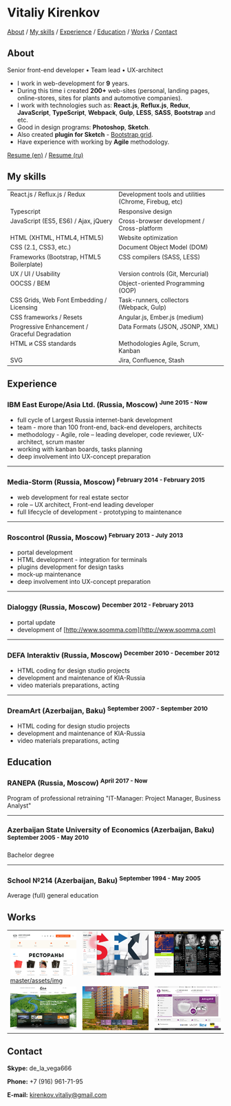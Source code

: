 # Vitaliy Kirenkov

[About](#about) /
[My skills](#my-skills) / 
[Experience](#experience) / 
[Education](#education) / 
[Works](#works) / 
[Contact](#contact)

## About
Senior front-end developer • Team lead • UX-architect
* I work in web-development for __9__ years.
* During this time i created __200+__ web-sites (personal, landing pages, online-stores, sites for plants and automotive companies).
* I work with technologies such as: __React.js__, __Reflux.js__, __Redux__, __JavaScript__, __TypeScript__, __Webpack__, __Gulp__, __LESS__, __SASS__, __Bootstrap__ and etc.
* Good in design programs: __Photoshop__, __Sketch__.
* Also created __plugin for Sketch__ - [Bootstrap grid](https://github.com/De-La-Vega/BootstrapGrid).
* Have experience with working by __Agile__ methodology.

[Resume (en)](https://drive.google.com/open?id=0BzEzLZK8t86HSHRqT2VrMEdJT3M) /
[Resume (ru)](https://drive.google.com/open?id=0BzEzLZK8t86Hb3hIRmlKUjZEVG8)

## My skills
<table>
    <tbody>
        <tr>
            <td width="50%" valign="top">React.js / Reflux.js / Redux</td>
            <td width="50%" valign="top">Development tools and utilities (Chrome, Firebug, etc)</td>
        </tr>
        <tr>
            <td width="50%" valign="top">Typescript</td>
            <td width="50%" valign="top">Responsive design</td>
        </tr>
        <tr>
            <td width="50%" valign="top">JavaScript (ES5, ES6) / Ajax, jQuery</td>
            <td width="50%" valign="top">Cross-browser development / Cross-platform</td>
        </tr>
        <tr>
            <td width="50%" valign="top">HTML (XHTML, HTML4, HTML5)</td>
            <td width="50%" valign="top">Website optimization</td>
        </tr>
        <tr>
            <td width="50%" valign="top">CSS (2.1, CSS3, etc.)</td>
            <td width="50%" valign="top">Document Object Model (DOM)</td>
        </tr>
        <tr>
            <td width="50%" valign="top">Frameworks (Bootstrap, HTML5 Boilerplate)</td>
            <td width="50%" valign="top">CSS compilers (SASS, LESS)</td>
        </tr>
        <tr>
            <td width="50%" valign="top">UX / UI / Usability</td>
            <td width="50%" valign="top">Version controls (Git, Mercurial)</td>
        </tr>
        <tr>
            <td width="50%" valign="top">OOCSS / BEM</td>
            <td width="50%" valign="top">Object-oriented Programming (OOP)</td>
        </tr>
        <tr>
            <td width="50%" valign="top">CSS Grids, Web Font Embedding / Licensing</td>
            <td width="50%" valign="top">Task-runners, collectors (Webpack, Gulp)</td>
        </tr>
        <tr>
            <td width="50%" valign="top">CSS frameworks / Resets</td>
            <td width="50%" valign="top">Angular.js, Ember.js (medium)</td>
        </tr>
        <tr>
            <td width="50%" valign="top">Progressive Enhancement / Graceful Degradation</td>
            <td width="50%" valign="top">Data Formats (JSON, JSONP, XML)</td>
        </tr>
        <tr>
            <td width="50%" valign="top">HTML и CSS standards</td>
            <td width="50%" valign="top">Methodologies Agile, Scrum, Kanban</td>
        </tr>
        <tr>
            <td width="50%" valign="top">SVG</td>
            <td width="50%" valign="top">Jira, Confluence, Stash</td>
        </tr>
    </tbody>
</table>


## Experience

### IBM East Europe/Asia Ltd. (Russia, Moscow) <sup>June 2015 - Now</sup>
* full cycle of Largest Russia internet-bank development
* team - more than 100 front-end, back-end developers, architects
* methodology - Agile, role – leading developer, code reviewer, UX-architect, scrum master
* working with kanban boards, tasks planning
* deep involvement into UX-concept preparation

***

### Media-Storm (Russia, Moscow) <sup>February 2014 - February 2015</sup>
* web development for real estate sector
* role – UX architect, Front-end leading developer
* full lifecycle of development - prototyping to maintenance

***

### Roscontrol (Russia, Moscow) <sup>February 2013 - July 2013</sup>
* portal development
* HTML development - integration for terminals
* plugins development for design tasks
* mock-up maintenance
* deep involvement into UX-concept preparation

***

### Dialoggy (Russia, Moscow) <sup>December 2012 - February 2013</sup>
* portal update
* development of [http://www.soomma.com](http://www.soomma.com)

***

### DEFA Interaktiv (Russia, Moscow) <sup>December 2010 - December 2012</sup>
* HTML coding for design studio projects
* development and maintenance of KIA-Russia
* video materials preparations, acting

***

### DreamArt (Azerbaijan, Baku) <sup>September 2007 - September 2010</sup>
* HTML coding for design studio projects
* development and maintenance of KIA-Russia
* video materials preparations, acting

## Education

### RANEPA (Russia, Moscow) <sup>April 2017 - Now</sup>
Program of professional retraining "IT-Manager: Project Manager, Business Analyst"

***

### Azerbaijan State University of Economics (Azerbaijan, Baku) <sup>September 2005 - May 2010</sup>
Bachelor degree

***

### School №214 (Azerbaijan, Baku) <sup>September 1994 - May 2005</sup>
Average (full) general education

## Works
<table>
    <tbody>
        <tr>
            <td width="33%" valign="top">
                <a href="http://moscow-restaurants.ru/" target="_blank">
                    <img src="https://github.com/De-La-Vega/de-la-vega.github.io/blob/master/assets/img/work-moscow-restaurants.jpg" />
                    master/assets/img
                </a>
            </td>
            <td width="33%" valign="top">
                <a href="http://www.exelum.com/" target="_blank">
                    <img src="https://github.com/De-La-Vega/de-la-vega.github.io/blob/master/assets/img/work-exelum.jpg" />
                </a>
            </td>
            <td width="33%" valign="top">
                <a href="http://lot49.co.uk/" target="_blank">
                    <img src="https://github.com/De-La-Vega/de-la-vega.github.io/blob/master/assets/img/work-lot49.jpg" />
                </a>
            </td>
        </tr>
        <tr>
            <td width="33%" valign="top">
                <a href="http://www.enplus.ru/" target="_blank">
                    <img src="https://github.com/De-La-Vega/de-la-vega.github.io/blob/master/assets/img/work-enplus.jpg" />
                </a>
            </td>
            <td width="33%" valign="top">
                <a href="http://xn----8sbqkagcdpm5ao4l.xn--p1ai/" target="_blank">
                    <img src="https://github.com/De-La-Vega/de-la-vega.github.io/blob/master/assets/img/work-jk-marinsky.jpg" />
                </a>
            </td>
            <td width="33%" valign="top">
                <a href="https://www.perfekto.ru/" target="_blank">
                    <img src="https://github.com/De-La-Vega/de-la-vega.github.io/blob/master/assets/img/work-perfekto.jpg" />
                </a>
            </td>
        </tr>
    </tbody>
</table>

## Contact
__Skype:__ de_la_vega666

__Phone:__ +7 (916) 961-71-95

__E-mail:__ <a href="mailto:kirenkov.vitaliy@gmail.com">kirenkov.vitaliy@gmail.com</a>